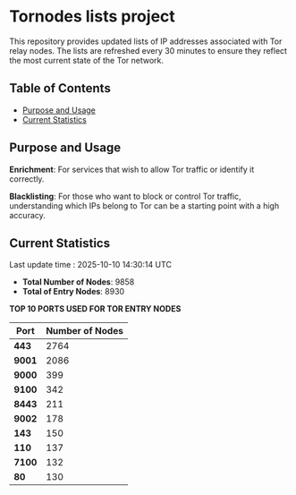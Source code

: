 # Tornodes lists project

This repository provides updated lists of IP addresses associated with Tor relay nodes. The lists are refreshed every 30 minutes to ensure they reflect the most current state of the Tor network.

## Table of Contents

- [Purpose and Usage](#purpose-and-usage)
- [Current Statistics](#current-statistics)


## Purpose and Usage

**Enrichment**: For services that wish to allow Tor traffic or identify it correctly.

**Blacklisting**: For those who want to block or control Tor traffic, understanding which IPs belong to Tor can be a starting point with a high accuracy.

## Current Statistics

Last update time : 2025-10-10 14:30:14 UTC

- **Total Number of Nodes**: 9858
- **Total of Entry Nodes**: 8930

**TOP 10 PORTS USED FOR TOR ENTRY NODES**

| **Port** | **Number of Nodes** |
|------|-----------------|
| **443**   | 2764  |
| **9001**   | 2086  |
| **9000**   | 399  |
| **9100**   | 342  |
| **8443**   | 211  |
| **9002**   | 178  |
| **143**   | 150  |
| **110**   | 137  |
| **7100**   | 132  |
| **80**   | 130  |

